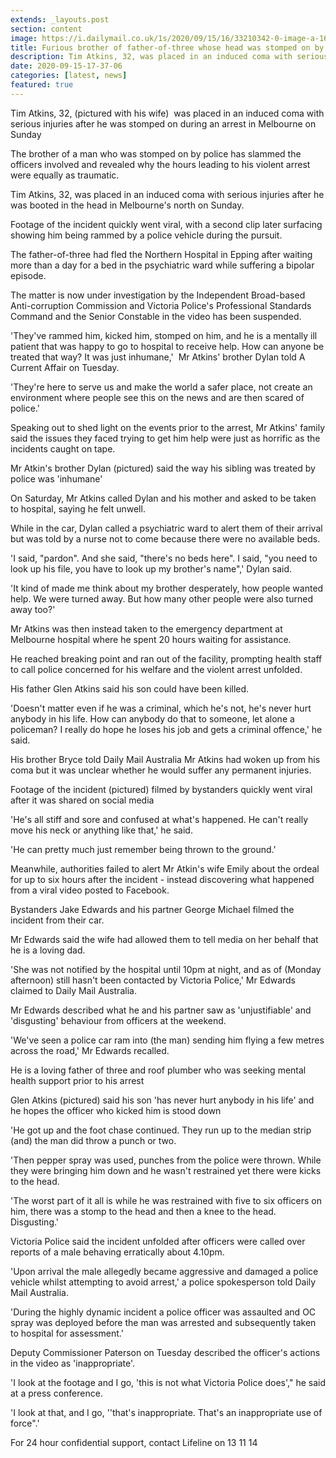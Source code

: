 ```yaml
---
extends: _layouts.post
section: content
image: https://i.dailymail.co.uk/1s/2020/09/15/16/33210342-0-image-a-16_1600182965858.jpg 
title: Furious brother of father-of-three whose head was stomped on by police lashes cops involved 
description: Tim Atkins, 32, was placed in an induced coma with serious injuries after he was allegedly booted in the head during a dramatic arrest in Melbournes north on Sunday.  
date: 2020-09-15-17-37-06 
categories: [latest, news] 
featured: true 
--- 
```

Tim Atkins, 32, (pictured with his wife)  was placed in an induced coma with serious injuries after he was stomped on during an arrest in Melbourne on Sunday

The brother of a man who was stomped on by police has slammed the officers involved and revealed why the hours leading to his violent arrest were equally as traumatic. 

Tim Atkins, 32, was placed in an induced coma with serious injuries after he was booted in the head in Melbourne's north on Sunday. 

Footage of the incident quickly went viral, with a second clip later surfacing showing him being rammed by a police vehicle during the pursuit.

The father-of-three had fled the Northern Hospital in Epping after waiting more than a day for a bed in the psychiatric ward while suffering a bipolar episode. 

The matter is now under investigation by the Independent Broad-based Anti-corruption Commission and Victoria Police's Professional Standards Command and the Senior Constable in the video has been suspended.   

'They've rammed him, kicked him, stomped on him, and he is a mentally ill patient that was happy to go to hospital to receive help. How can anyone be treated that way? It was just inhumane,'  Mr Atkins' brother Dylan told A Current Affair on Tuesday. 

'They're here to serve us and make the world a safer place, not create an environment where people see this on the news and are then scared of police.' 

Speaking out to shed light on the events prior to the arrest, Mr Atkins' family said the issues they faced trying to get him help were just as horrific as the incidents caught on tape. 

Mr Atkin's brother Dylan (pictured) said the way his sibling was treated by police was 'inhumane'

On Saturday, Mr Atkins called Dylan and his mother and asked to be taken to hospital, saying he felt unwell. 

While in the car, Dylan called a psychiatric ward to alert them of their arrival but was told by a nurse not to come because there were no available beds. 

'I said, "pardon". And she said, "there's no beds here". I said, "you need to look up his file, you have to look up my brother's name",' Dylan said. 

'It kind of made me think about my brother desperately, how people wanted help. We were turned away. But how many other people were also turned away too?' 

Mr Atkins was then instead taken to the emergency department at Melbourne hospital where he spent 20 hours waiting for assistance. 

He reached breaking point and ran out of the facility, prompting health staff to call police concerned for his welfare and the violent arrest unfolded.   

His father Glen Atkins said his son could have been killed. 

'Doesn't matter even if he was a criminal, which he's not, he's never hurt anybody in his life. How can anybody do that to someone, let alone a policeman? I really do hope he loses his job and gets a criminal offence,' he said. 

His brother Bryce told Daily Mail Australia Mr Atkins had woken up from his coma but it was unclear whether he would suffer any permanent injuries. 

Footage of the incident (pictured) filmed by bystanders quickly went viral after it was shared on social media

'He's all stiff and sore and confused at what's happened. He can't really move his neck or anything like that,' he said. 

'He can pretty much just remember being thrown to the ground.'

Meanwhile, authorities failed to alert Mr Atkin's wife Emily about the ordeal for up to six hours after the incident - instead discovering what happened from a viral video posted to Facebook. 

Bystanders Jake Edwards and his partner George Michael filmed the incident from their car.

Mr Edwards said the wife had allowed them to tell media on her behalf that he is a loving dad.

'She was not notified by the hospital until 10pm at night, and as of (Monday afternoon) still hasn't been contacted by Victoria Police,' Mr Edwards claimed to Daily Mail Australia. 

Mr Edwards described what he and his partner saw as 'unjustifiable' and 'disgusting' behaviour from officers at the weekend.

'We've seen a police car ram into (the man) sending him flying a few metres across the road,' Mr Edwards recalled.

He is a loving father of three and roof plumber who was seeking mental health support prior to his arrest

Glen Atkins (pictured) said his son 'has never hurt anybody in his life' and he hopes the officer who kicked him is stood down

'He got up and the foot chase continued. They run up to the median strip (and) the man did throw a punch or two.

'Then pepper spray was used, punches from the police were thrown. While they were bringing him down and he wasn't restrained yet there were kicks to the head.

'The worst part of it all is while he was restrained with five to six officers on him, there was a stomp to the head and then a knee to the head. Disgusting.'

Victoria Police said the incident unfolded after officers were called over reports of a male behaving erratically about 4.10pm.

'Upon arrival the male allegedly became aggressive and damaged a police vehicle whilst attempting to avoid arrest,' a police spokesperson told Daily Mail Australia.

'During the highly dynamic incident a police officer was assaulted and OC spray was deployed before the man was arrested and subsequently taken to hospital for assessment.'

Deputy Commissioner Paterson on Tuesday described the officer's actions in the video as 'inappropriate'.

'I look at the footage and I go, 'this is not what Victoria Police does'," he said at a press conference.

'I look at that, and I go, ''that's inappropriate. That's an inappropriate use of force".'

For 24 hour confidential support, contact Lifeline on 13 11 14  

